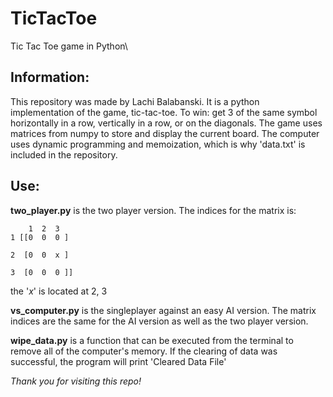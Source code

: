 # TicTacToe
Tic Tac Toe game in Python\

## Information:
This repository was made by Lachi Balabanski. It is a python implementation of the game, tic-tac-toe. To win: get 3 of the same symbol horizontally in a row, vertically in a row, or on the diagonals. The game uses matrices from numpy to store and display the current board. The computer uses dynamic programming and memoization, which is why 'data.txt' is included in the repository.

## Use:
**two_player.py** is the two player version. The indices for the matrix is:


        1  2  3
    1 [[0  0  0 ]

    2  [0  0  x ]

    3  [0  0  0 ]]

the '_x_' is located at 2, 3

**vs_computer.py** is the singleplayer against an easy AI version. The matrix indices are the same for the AI version as well as the two player version.

**wipe_data.py** is a function that can be executed from the terminal to remove all of the computer's memory. If the clearing of data was successful, the program will print 'Cleared Data File'

_Thank you for visiting this repo!_
